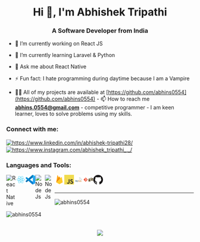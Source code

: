 

<!--
**abhins0554/abhins0554** is a ✨ _special_ ✨ repository because its `README.md` (this file) appears on your GitHub profile.

Here are some ideas to get you started:

- 🔭 I’m currently working on ...
- 🌱 I’m currently learning ...
- 👯 I’m looking to collaborate on ...
- 🤔 I’m looking for help with ...
- 💬 Ask me about ...
- 📫 How to reach me: ...
- 😄 Pronouns: ...
- ⚡ Fun fact: ...
-->

<h1 align="center">Hi 👋, I'm Abhishek Tripathi</h1>
<h3 align="center">A Software Developer from India</h3>


- 🔭 I’m currently working on React JS
- 🌱 I’m currently learning Laravel & Python
- 💬 Ask me about React Native
- ⚡ Fun fact: I hate programming during daytime because I am a Vampire

- 👨‍💻 All of my projects are available at
[https://github.com/abhins0554](https://github.com/abhins0554) - 📫 How to reach
me **abhins.0554@gmail.com** - competitive programmer - I am keen learner,
loves to solve problems using my skills.
<h3 align="left">Connect with me:</h3>
<p align="left">
  <a href="https://www.linkedin.com/in/abhishek-tripathi28/" target="blank"
    ><img
      align="center"
      src="https://upload.wikimedia.org/wikipedia/commons/thumb/c/ca/LinkedIn_logo_initials.png/800px-LinkedIn_logo_initials.png"
      alt="https://www.linkedin.com/in/abhishek-tripathi28/"
      height="30"
      width="40"
  /></a>
  <a href="https://www.instagram.com/abhishek_tripathi_._/" target="blank"
    ><img
      align="center"
      src="https://upload.wikimedia.org/wikipedia/commons/thumb/e/e7/Instagram_logo_2016.svg/768px-Instagram_logo_2016.svg.png"
      alt="https://www.instagram.com/abhishek_tripathi_._/"
      height="30"
      width="40"
  /></a>
</p>

### Languages and Tools:

<img
  align="left"
  alt="React Native"
  width="26px"
  src="https://www.datocms-assets.com/45470/1631026680-logo-react-native.png"
/>
<img
  align="left"
  alt="React JS"
  width="26px"
  src="https://raw.githubusercontent.com/github/explore/80688e429a7d4ef2fca1e82350fe8e3517d3494d/topics/react/react.png"
/>
<img
  align="left"
  alt="Visual Studio Code"
  width="26px"
  src="https://raw.githubusercontent.com/github/explore/80688e429a7d4ef2fca1e82350fe8e3517d3494d/topics/visual-studio-code/visual-studio-code.png"
/>
<img
  align="left"
  alt="Node Js"
  width="26px"
  src="https://seeklogo.com/images/N/nodejs-logo-FBE122E377-seeklogo.com.png"
/>
<img
  align="left"
  alt="Node Js"
  width="26px"
  src="https://upload.wikimedia.org/wikipedia/commons/thumb/9/9a/Laravel.svg/1200px-Laravel.svg.png"
/>
<img
  align="left"
  alt="Firebase"
  width="26px"
  src="https://raw.githubusercontent.com/github/explore/80688e429a7d4ef2fca1e82350fe8e3517d3494d/topics/firebase/firebase.png"
/>
<img
  align="left"
  alt="JavaScript"
  width="26px"
  src="https://raw.githubusercontent.com/github/explore/80688e429a7d4ef2fca1e82350fe8e3517d3494d/topics/javascript/javascript.png"
/>
<img
  align="left"
  alt="MySQL"
  width="26px"
  src="https://raw.githubusercontent.com/github/explore/80688e429a7d4ef2fca1e82350fe8e3517d3494d/topics/mysql/mysql.png"
/>
<img
  align="left"
  alt="Git"
  width="26px"
  src="https://raw.githubusercontent.com/github/explore/80688e429a7d4ef2fca1e82350fe8e3517d3494d/topics/git/git.png"
/>
<img
  align="left"
  alt="GitHub"
  width="26px"
  src="https://raw.githubusercontent.com/github/explore/78df643247d429f6cc873026c0622819ad797942/topics/github/github.png"
/>
<br />
<br />

---

<p>
  <img
    align="center"
    src="https://github-readme-stats.vercel.app/api/top-langs?username=abhins0554&show_icons=true&locale=en&layout=compact"
    alt="abhins0554"
  />
</p>

<p>
  <img
    align="center"
    src="https://github-readme-streak-stats.herokuapp.com/?user=abhins0554&"
    alt="abhins0554"
  />
</p>
<br />

<div align="center">
  <img
    src="https://komarev.com/ghpvc/?username=abhins0554&&style=flat-square"
    align="center"
  />
</div>

<br />

